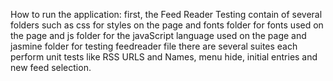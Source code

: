 How to run the application:
first, the Feed Reader Testing contain of several folders such as css for styles on the page and fonts folder for fonts used on the page and js folder for the javaScript language used on the page and jasmine folder for testing feedreader file there are several suites each perform unit tests like RSS URLS and Names, menu hide, initial entries and new feed selection.